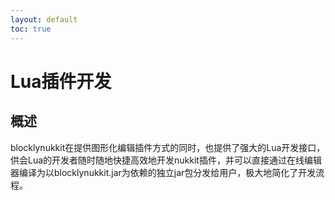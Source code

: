 ```yaml
---
layout: default
toc: true
---
```

# Lua插件开发  
## 概述
blocklynukkit在提供图形化编辑插件方式的同时，也提供了强大的Lua开发接口，供会Lua的开发者随时随地快捷高效地开发nukkit插件，并可以直接通过在线编辑器编译为以blocklynukkit.jar为依赖的独立jar包分发给用户，极大地简化了开发流程。